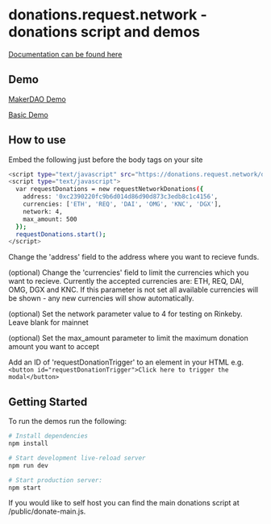 donations.request.network - donations script and demos
==================================

[Documentation can be found here](https://docs.request.network/integrations/request-donations)

Demo
---------------
[MakerDAO Demo](https://donations.request.network/demo/)

[Basic Demo](https://donations.request.network/demo2/)

How to use
---------------

Embed the following just before the body tags on your site
```sh
<script type="text/javascript" src="https://donations.request.network/donate.js"></script>
<script type="text/javascript">
  var requestDonations = new requestNetworkDonations({
    address: '0xc2390220fc9b6d014d86d90d873c3edb8c1c4156',
    currencies: ['ETH', 'REQ', 'DAI', 'OMG', 'KNC', 'DGX'],
    network: 4,
    max_amount: 500
  });
  requestDonations.start();
</script>
```

Change the 'address' field to the address where you want to recieve funds.

(optional) Change the 'currencies' field to limit the currencies which you want to recieve. Currently the accepted currencies are: ETH, REQ, DAI, OMG, DGX and KNC. If this parameter is not set all available currencies will be shown - any new currencies will show automatically.

(optional) Set the network parameter value to 4 for testing on Rinkeby. Leave blank for mainnet

(optional) Set the max_amount parameter to limit the maximum donation amount you want to accept

Add an ID of 'requestDonationTrigger' to an element in your HTML e.g. ```<button id="requestDonationTrigger">Click here to trigger the modal</button>```

Getting Started
---------------
To run the demos run the following:

```sh
# Install dependencies
npm install

# Start development live-reload server
npm run dev

# Start production server:
npm start
```

If you would like to self host you can find the main donations script at /public/donate-main.js. 
